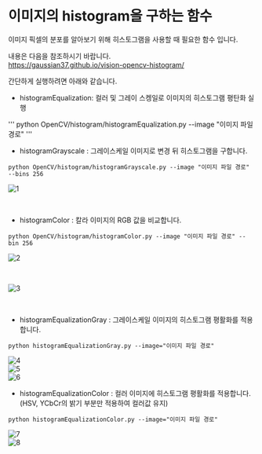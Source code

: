 # 이미지의 histogram을  구하는 함수

이미지 픽셀의 분포를 알아보기 위해 히스토그램을 사용할 때 필요한 함수 입니다.

내용은 다음을 참조하시기 바랍니다. <br>
https://gaussian37.github.io/vision-opencv-histogram/

간단하게 실행하려면 아래와 같습니다.

+ histogramEqualization: 컬러 및 그레이 스켕일로 이미지의 히스토그램 평탄화 실행

'''
python OpenCV/histogram/histogramEqualization.py --image "이미지 파일 경로"
'''

+ histogramGrayscale : 그레이스케일 이미지로 변경 뒤 히스토그램을 구합니다.

```  
python OpenCV/histogram/histogramGrayscale.py --image "이미지 파일 경로" --bins 256
```

![1](assets/histgray.png)

<br>

+ histogramColor : 칼라 이미지의 RGB 값을 비교합니다.

```
python OpenCV/histogram/histogramColor.py --image "이미지 파일 경로" --bin 256
```

![2](assets/colorhist.png)

<br>

![3](assets/colorhist2.png)

<br>

+ histogramEqualizationGray : 그레이스케일 이미지의 히스토그램 평활화를 적용합니다.

```
python histogramEqualizationGray.py --image="이미지 파일 경로" 
```

![4](assets/src1.PNG) <br>
![5](assets/dst1.PNG) <br>
![6](assets/grayscaleHistLenaImage.png) <br>

+ histogramEqualizationColor : 컬러 이미지에 히스토그램 평활화를 적용합니다. (HSV, YCbCr의 밝기 부분만 적용하여 컬러값 유지) 

```
python histogramEqualizationColor.py --image="이미지 파일 경로" 
```

![7](assets/hsvDst.PNG) <br>
![8](assets/ycbcrDst.PNG) <br>
